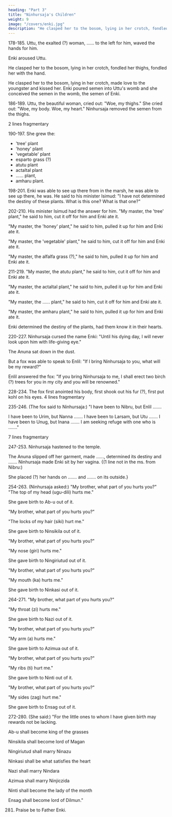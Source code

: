 ```yaml
---
heading: "Part 3"
title: "Ninhursaja's Children"
weight: 9
image: "/covers/enki.jpg"
description: "He clasped her to the bosom, lying in her crotch, fondled her thighs, fondled her with the hand."
---
```






178-185. Uttu, the exalted (?) woman, ...... to the left for him, waved the hands for him. 

Enki aroused Uttu. 

He clasped her to the bosom, lying in her crotch, fondled her thighs, fondled her with the hand. 

He clasped her to the bosom, lying in her crotch, made love to the youngster and kissed her. Enki poured semen into Uttu's womb and she conceived the semen in the womb, the semen of Enki.


186-189. Uttu, the beautiful woman, cried out: "Woe, my thighs." She cried out: "Woe, my body. Woe, my heart." Ninhursaja removed the semen from the thighs.

2 lines fragmentary


190-197. She grew the:
- 'tree' plant
- 'honey' plant
- 'vegetable' plant
- esparto grass (?)
- atutu plant
- actaltal plant
- ...... plant,
- amharu plant.


198-201. Enki was able to see up there from in the marsh, he was able to see up there, he was. He said to his minister Isimud: "I have not determined the destiny of these plants. What is this one? What is that one?"

202-210. His minister Isimud had the answer for him. "My master, the 'tree' plant," he said to him, cut it off for him and Enki ate it. 

"My master, the 'honey' plant," he said to him, pulled it up for him and Enki ate it. 

"My master, the 'vegetable' plant," he said to him, cut it off for him and Enki ate it. 

"My master, the alfalfa grass (?)," he said to him, pulled it up for him and Enki ate it.


211-219. "My master, the atutu plant," he said to him, cut it off for him and Enki ate it.

"My master, the actaltal plant," he said to him, pulled it up for him and Enki ate it. 

"My master, the ...... plant," he said to him, cut it off for him and Enki ate it. 

"My master, the amharu plant," he said to him, pulled it up for him and Enki ate it. 

Enki determined the destiny of the plants, had them know it in their hearts.


220-227. Ninhursaja cursed the name Enki: "Until his dying day, I will never look upon him with life-giving eye." 

The Anuna sat down in the dust. 

But a fox was able to speak to Enlil: "If I bring Ninhursaja to you, what will be my reward?" 

Enlil answered the fox: "If you bring Ninhursaja to me, I shall erect two birch (?) trees for you in my city and you will be renowned."


228-234. The fox first anointed his body, first shook out his fur (?), first put kohl on his eyes.
4 lines fragmentary

235-246. (The fox said to Ninhursaja:) "I have been to Nibru, but Enlil ....... 

I have been to Urim, but Nanna ....... I have been to Larsam, but Utu ....... I have been to Unug, but Inana ....... I am seeking refuge with one who is ......."

7 lines fragmentary


247-253. Ninhursaja hastened to the temple. 

The Anuna slipped off her garment, made ......, determined its destiny and ....... Ninhursaja made Enki sit by her vagina. {(1 line not in the ms. from Nibru:) 

She placed (?) her hands on ....... and ....... on its outside.}


254-263. (Ninhursaja asked:) "My brother, what part of you hurts you?" "The top of my head (ugu-dili) hurts me."

She gave birth to Ab-u out of it.

"My brother, what part of you hurts you?" 

"The locks of my hair (siki) hurt me." 

She gave birth to Ninsikila out of it. 

"My brother, what part of you hurts you?" 

"My nose (giri) hurts me." 

She gave birth to Ningiriutud out of it. 

"My brother, what part of you hurts you?" 

"My mouth (ka) hurts me." 

She gave birth to Ninkasi out of it.


264-271. "My brother, what part of you hurts you?" 

"My throat (zi) hurts me." 

She gave birth to Nazi out of it. 

"My brother, what part of you hurts you?" 

"My arm (a) hurts me." 

She gave birth to Azimua out of it. 

"My brother, what part of you hurts you?" 

"My ribs (ti) hurt me." 

She gave birth to Ninti out of it. 

"My brother, what part of you hurts you?" 

"My sides (zag) hurt me." 

She gave birth to Ensag out of it.


272-280. (She said:) "For the little ones to whom I have given birth may rewards not be lacking. 

Ab-u shall become king of the grasses

Ninsikila shall become lord of Magan

Ningiriutud shall marry Ninazu

Ninkasi shall be what satisfies the heart

Nazi shall marry Nindara

Azimua shall marry Ninjiczida

Ninti shall become the lady of the month

Ensag shall become lord of Dilmun."


281. Praise be to Father Enki.